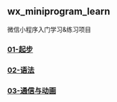 ## wx_miniprogram_learn
微信小程序入门学习&练习项目

### [01-起步](https://www.yuque.com/shihongxins/web/wx_miniprogram_01)

### [02-语法](https://www.yuque.com/shihongxins/web/wx_miniprogram_02)

### [03-通信与动画](https://www.yuque.com/shihongxins/web/wx_miniprogram_03)